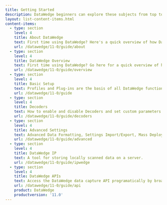 ```yaml
---
title: Getting Started
description: DataWedge beginners can explore these subjects from top to bottom for a trouble-free experience. Advanced users can skip directly to the required feature.
layout: list-content-items.html
content-items:
  - type: section
    level: 4
    title: About DataWedge
    text: First time using DataWedge? Here's a quick overview of how DataWedge works and how to see which version is on a device.
    url: /datawedge/11-0/guide/about
  - type: section
    level: 4
    title: DataWedge Overview
    text: First time using DataWedge? Go here for a quick overview of how DataWedge works and what it can do for any app.
    url: /datawedge/11-0/guide/overview
  - type: section
    level: 4
    title: Basic Setup
    text: Profiles and Plug-ins are the basis of all DataWedge functionality. This guide explains their basic concepts and how to activate DataWedge for any app. 
    url: /datawedge/11-0/guide
  - type: section
    level: 4
    title: Decoders
    text: How to enable and disable Decoders and set custom parameters for maximum scanning accuracy and efficiency. 
    url: /datawedge/11-0/guide/decoders
  - type: section
    level: 4
    title: Advanced Settings
    text: Advanced Data Formatting, Settings Import/Export, Mass Deployment and other advanced DataWedge settings and options. 
    url: /datawedge/11-0/guide/advanced
  - type: section
    level: 4
    title: DataWedge IP
    text: A tool for storing locally scanned data on a server. 
    url: /datawedge/11-0/guide/ipwedge
  - type: section
    level: 4
    title: DataWedge APIs
    text: Access the DataWedge data capture API programatically by broadcasting an Android intent. 
    url: /datawedge/11-0/guide/api
    product: DataWedge
	productversion: '11.0'
---
```


